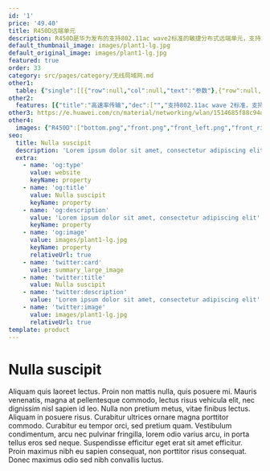 ```yaml
---
id: '1'
price: '49.40'
title: R450D远端单元
description: R450D是华为发布的支持802.11ac wave2标准的敏捷分布式远端单元，支持2×2MIMO和两条空间流，整机速率1.267Gbps，支持吸顶、挂墙等放装方式，部署灵活，适用于学校、酒店、医院以及办公会议室等房间密度大、墙体结构复杂的场景。
default_thumbnail_image: images/plant1-lg.jpg
default_original_image: images/plant1-lg.jpg
featured: true
order: 33
category: src/pages/category/无线局域网.md
other1: 
  table: {"single":[[{"row":null,"col":null,"text":"参数"},{"row":null,"col":null,"text":"R450D"}],[{"row":null,"col":null,"text":"尺寸（长×宽×高）"},{"row":null,"col":null,"text":"170mm × 170mm × 35mm"}],[{"row":null,"col":null,"text":"电源输入"},{"row":null,"col":null,"text":"DC：12V±10%\nPoE供电：满足802.3af/at以太网供电标准"}],[{"row":null,"col":null,"text":"最大功耗"},{"row":null,"col":null,"text":"12.1W\n\n说明：实际最大功耗遵照不同国家和地区法规而有所不同。"}],[{"row":null,"col":null,"text":"端口"},{"row":null,"col":null,"text":"1 x GE"}],[{"row":null,"col":null,"text":"工作温度"},{"row":null,"col":null,"text":"-10℃～+50℃"}],[{"row":null,"col":null,"text":"天线类型"},{"row":null,"col":null,"text":"内置双频全向天线"}],[{"row":null,"col":null,"text":"可同时在线的用户数量"},{"row":null,"col":null,"text":"256"}],[{"row":null,"col":null,"text":"最大发射功率"},{"row":null,"col":null,"text":"2.4G：23dBm（组合功率）\n5G：23dBm（组合功率）\n\n说明：实际发射功率遵照不同国家和地区法规而有所不同。"}],[{"row":null,"col":null,"text":"MIMO:空间流"},{"row":null,"col":null,"text":"2×2:2"}],[{"row":null,"col":null,"text":"无线协议"},{"row":null,"col":null,"text":"802.11a/b/g/n/ac/ac wave2"}],[{"row":null,"col":null,"text":"最高速率"},{"row":null,"col":null,"text":"1.267Gbps"}]]}
other2:
  features: [{"title":"高速率传输","dec":["","支持802.11ac wave 2标准，支持2×2 MIMO和两条空间流，最高速率可达1.267Gbps",""]},{"title":"安装灵活","dec":["","支持吸顶、挂墙等安装方式",""]},{"title":"支持PoE供电","dec":["","支持802.3af/at以太网供电标准",""]}]
other3: https://e.huawei.com/cn/material/networking/wlan/1514685f88c94d8bb2f185c6731f34c9
other4:
  images: {"R450D":["bottom.png","front.png","front_left.png","front_right.png","front_top.png","rear_top.png","top.png"]}
seo:
  title: Nulla suscipit
  description: 'Lorem ipsum dolor sit amet, consectetur adipiscing elit'
  extra:
    - name: 'og:type'
      value: website
      keyName: property
    - name: 'og:title'
      value: Nulla suscipit
      keyName: property
    - name: 'og:description'
      value: 'Lorem ipsum dolor sit amet, consectetur adipiscing elit'
      keyName: property
    - name: 'og:image'
      value: images/plant1-lg.jpg
      keyName: property
      relativeUrl: true
    - name: 'twitter:card'
      value: summary_large_image
    - name: 'twitter:title'
      value: Nulla suscipit
    - name: 'twitter:description'
      value: 'Lorem ipsum dolor sit amet, consectetur adipiscing elit'
    - name: 'twitter:image'
      value: images/plant1-lg.jpg
      relativeUrl: true
template: product
---
```


# Nulla suscipit

Aliquam quis laoreet lectus. Proin non mattis nulla, quis posuere mi. Mauris venenatis, magna at pellentesque commodo, lectus risus vehicula elit, nec dignissim nisl sapien id leo. Nulla non pretium metus, vitae finibus lectus. Aliquam in posuere risus. Curabitur ultrices ornare magna porttitor commodo. Curabitur eu tempor orci, sed pretium quam. Vestibulum condimentum, arcu nec pulvinar fringilla, lorem odio varius arcu, in porta tellus eros sed neque. Suspendisse efficitur eget erat sit amet efficitur. Proin maximus nibh eu sapien consequat, non porttitor risus consequat. Donec maximus odio sed nibh convallis luctus.